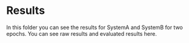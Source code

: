 # Results

In this folder you can see the results for SystemA and SystemB for two epochs. You can see raw results and evaluated results here. 
